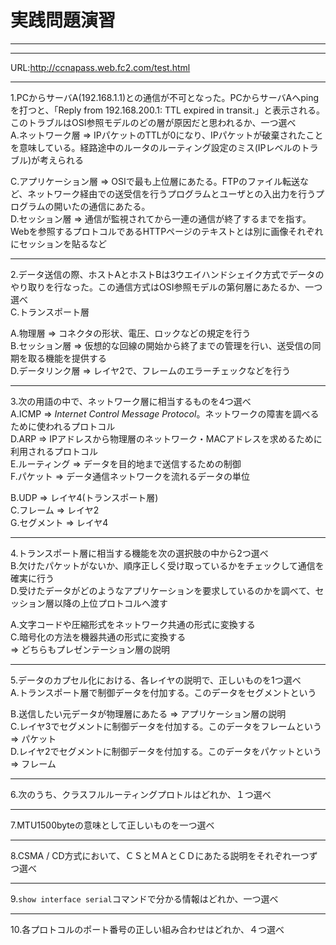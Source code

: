 # 実践問題演習

---
---
URL:http://ccnapass.web.fc2.com/test.html

---
1.PCからサーバA(192.168.1.1)との通信が不可となった。PCからサーバAへpingを打つと、「Reply from 192.168.200.1: TTL expired in transit.」と表示される。このトラブルはOSI参照モデルのどの層が原因だと思われるか、一つ選べ  
A.ネットワーク層 => IPパケットのTTLが0になり、IPパケットが破棄されたことを意味している。経路途中のルータのルーティング設定のミス(IPレベルのトラブル)が考えられる

C.アプリケーション層 => OSIで最も上位層にあたる。FTPのファイル転送など、ネットワーク経由での送受信を行うプログラムとユーザとの入出力を行うプログラムの開いたの通信にあたる。  
D.セッション層 => 通信が監視されてから一連の通信が終了するまでを指す。Webを参照するプロトコルであるHTTPページのテキストとは別に画像それぞれにセッションを貼るなど

---
2.データ送信の際、ホストAとホストBは3ウエイハンドシェイク方式でデータのやり取りを行なった。この通信方式はOSI参照モデルの第何層にあたるか、一つ選べ  
C.トランスポート層

A.物理層 => コネクタの形状、電圧、ロックなどの規定を行う  
B.セッション層 => 仮想的な回線の開始から終了までの管理を行い、送受信の同期を取る機能を提供する  
D.データリンク層 => レイヤ2で、フレームのエラーチェックなどを行う

---
3.次の用語の中で、ネットワーク層に相当するものを4つ選べ  
A.ICMP => *Internet Control Message Protocol*。ネットワークの障害を調べるために使われるプロトコル  
D.ARP => IPアドレスから物理層のネットワーク・MACアドレスを求めるために利用されるプロトコル  
E.ルーティング => データを目的地まで送信するための制御  
F.パケット => データ通信ネットワークを流れるデータの単位

B.UDP => レイヤ4(トランスポート層)  
C.フレーム => レイヤ2  
G.セグメント => レイヤ4

---
4.トランスポート層に相当する機能を次の選択肢の中から2つ選べ  
B.欠けたパケットがないか、順序正しく受け取っているかをチェックして通信を確実に行う  
D.受けたデータがどのようなアプリケーションを要求しているのかを調べて、セッション層以降の上位プロトコルへ渡す

A.文字コードや圧縮形式をネットワーク共通の形式に変換する  
C.暗号化の方法を機器共通の形式に変換する  
=> どちらもプレゼンテーション層の説明

---
5.データのカプセル化における、各レイヤの説明で、正しいものを1つ選べ  
A.トランスポート層で制御データを付加する。このデータをセグメントという

B.送信したい元データが物理層にあたる => アプリケーション層の説明  
C.レイヤ3でセグメントに制御データを付加する。このデータをフレームという => パケット  
D.レイヤ2でセグメントに制御データを付加する。このデータをパケットという => フレーム

---
6.次のうち、クラスフルルーティングプロトルはどれか、１つ選べ

---
7.MTU1500byteの意味として正しいものを一つ選べ

---
8.CSMA / CD方式において、ＣＳとＭＡとＣＤにあたる説明をそれぞれ一つずつ選べ

---
9.`show interface serial`コマンドで分かる情報はどれか、一つ選べ

---
10.各プロトコルのポート番号の正しい組み合わせはどれか、４つ選べ
